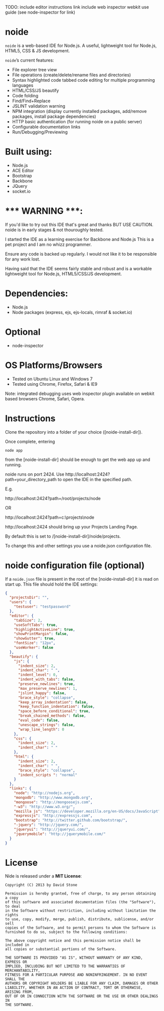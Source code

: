 ﻿TODO:
include editor instructions link
include web inspector webkit use guide (see node-inspector for link)

noide
====

`noide` is a web-based IDE for Node.js.
A useful, lightweight tool for Node.js, HTML5, CSS & JS development.


`noide`’s current features:

- File explorer tree view
- File operations (create/delete/rename files and directories)
- Syntax highlighted code tabbed code editing for multiple programming languages
- HTML/CSS/JS beautify
- Code folding
- Find/Find+Replace 
- JSLINT validation warning
- NPM integration (display currently installed packages, add/remove packages, install package dependencies)
- HTTP basic authentication (for running noide on a public server)
- Configurable documentation links
- Run/Debugging/Previewing

Built using:
============

- Node.js
- ACE Editor
- Bootstrap
- Backbone
- JQuery
- socket.io


*** WARNING ***:
================
If you'd like to try out this IDE that's great and thanks BUT USE CAUTION.
noide is in early stages & not thouroughly tested.

I started the IDE as a learning exercise for Backbone and Node.js
This is a pet project and I am no whizz programmer.

Ensure any code is backed up regularly.
I would not like it to be responsible for any work lost. 

Having said that the IDE seems fairly stable and robust and is a 
workable lightweight tool for Node.js, HTML5/CSS/JS development.


Dependencies:
=============
- Node.js
- Node packages (express, ejs, ejs-locals, rimraf & socket.io)

Optional
=========================
- node-inspector

OS Platforms/Browsers
=========================
- Tested on Ubuntu Linux and Windows 7
- Tested using Chrome, Firefox, Safari & IE9

Note: integrated debugging uses web inspector plugin available on webkit based browsers Chrome, Safari, Opera.

Instructions
============

Clone the repository into a folder of your choice ([noide-install-dir]).

Once complete, entering

    node app

from the [noide-install-dir] should be enough to get the web app up and running.


noide runs on port 2424. Use http://localhost:2424?path=your_directory_path to open the IDE in the specified path.

E.g.

http://localhost:2424?path=/root/projects/node

OR

http://localhost:2424?path=c:\projects\node



http://localhost:2424 should bring up your Projects Landing Page.

By default this is set to /[noide-install-dir]/noide/projects.

To change this and other settings you use a noide.json configuration file.


noide configuration file (optional)
===================================
If a `noide.json` file is present in the root of the [noide-install-dir] it is read on start up.
This file should hold the IDE settings:

```json
{
  "projectsDir": "",
  "users": {
    "testuser": "testpassword"
  },
  "editor": {
    "tabSize": 2,
    "useSoftTabs": true,
    "highlightActiveLine": true,
    "showPrintMargin": false,
    "showGutter": true,
    "fontSize": "12px",
    "useWorker": false
  },
  "beautify": {
    "js": {
      "indent_size": 2,
      "indent_char": " ",
      "indent_level": 0,
      "indent_with_tabs": false,
      "preserve_newlines": true,
      "max_preserve_newlines": 1,
      "jslint_happy": false,
      "brace_style": "collapse",
      "keep_array_indentation": false,
      "keep_function_indentation": false,
      "space_before_conditional": true,
      "break_chained_methods": false,
      "eval_code": false,
      "unescape_strings": false,
      "wrap_line_length": 0
    },
    "css": {
      "indent_size": 2,
      "indent_char": " "
    },
    "html": {
      "indent_size": 2,
      "indent_char": " ",
      "brace_style": "collapse",
      "indent_scripts ": "normal"
    }
  },
  "links": {
    "node": "http://nodejs.org",
    "mongodb": "http://www.mongodb.org",
    "mongoose": "http://mongoosejs.com",
    "-w3": "http://www.w3.org/",
    "mozilla js": "https://developer.mozilla.org/en-US/docs/JavaScript",
    "expressjs": "http://expressjs.com",
    "bootstrap": "http://twitter.github.com/bootstrap/",
    "-jquery": "http://jquery.com/",
    "jqueryui": "http://jqueryui.com/",
    "jquerymobile": "http://jquerymobile.com/"
  }
}
```

License
=======

Nide is released under a **MIT License**:

    Copyright (C) 2013 by David Stone
    
    Permission is hereby granted, free of charge, to any person obtaining a copy
    of this software and associated documentation files (the "Software"), to deal
    in the Software without restriction, including without limitation the rights
    to use, copy, modify, merge, publish, distribute, sublicense, and/or sell
    copies of the Software, and to permit persons to whom the Software is
    furnished to do so, subject to the following conditions:

    The above copyright notice and this permission notice shall be included in
    all copies or substantial portions of the Software.
    
    THE SOFTWARE IS PROVIDED "AS IS", WITHOUT WARRANTY OF ANY KIND, EXPRESS OR
    IMPLIED, INCLUDING BUT NOT LIMITED TO THE WARRANTIES OF MERCHANTABILITY,
    FITNESS FOR A PARTICULAR PURPOSE AND NONINFRINGEMENT. IN NO EVENT SHALL THE
    AUTHORS OR COPYRIGHT HOLDERS BE LIABLE FOR ANY CLAIM, DAMAGES OR OTHER
    LIABILITY, WHETHER IN AN ACTION OF CONTRACT, TORT OR OTHERWISE, ARISING FROM,
    OUT OF OR IN CONNECTION WITH THE SOFTWARE OR THE USE OR OTHER DEALINGS IN
    THE SOFTWARE.
